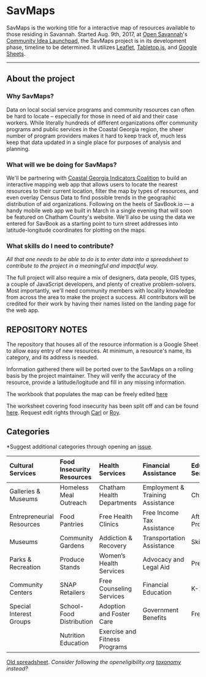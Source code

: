 # SavMaps

SavMaps is the working title for a interactive map of resources available to those residing in Savannah. Started Aug. 9th, 2017, at [Open Savannah](http://opensavannah.org)'s [Community Idea Launchpad](https://www.meetup.com/OpenSavannah/events/241867891/), the SavMaps project is in its development phase, timeline to be determined. It utilizes [Leaflet](https://github.com/Leaflet/Leaflet), [Tabletop.js](https://github.com/jsoma/tabletop), and [Google Sheets](https://www.google.com/sheets/about/).

---
## About the project

### Why SavMaps?
Data on local social service programs and community resources can often be hard to locate – especially for those in need of aid and their case workers. While literally hundreds of different organizations offer community programs and public services in the Coastal Georgia region, the sheer number of program providers makes it hard to keep track of, much less keep that data updated in a single place for purposes of analysis and planning.

### What will we be doing for SavMaps?
We'll be partnering with [Coastal Georgia Indicators Coalition](http://www.coastalgaindicators.org/) to build an interactive mapping web app that allows users to locate the nearest resources to their current location, filter the map by types of resources, and even overlay Census Data to find possible trends in the geographic distribution of aid organizations. Following on the heels of SavBook.io –– a handy mobile web app we built in March in a single evening that will soon be featured on Chatham County's website. We'll also be using the data we entered for SavBook as a starting point to turn street addresses into latitude-longitude coordinates for plotting on the maps.

### What skills do I need to contribute?

*All that one needs to be able to do is to enter data into a spreadsheet to contribute to the project in a meaningful and impactful way.*

The full project will also require a mix of designers, data people, GIS types, a couple of JavaScript developers, and plenty of creative problem-solvers. Most importantly, we'll need community members with locality knowledge from across the area to make the project a success. All contributors will be credited for their work by having their names listed on the landing page for the web app.

## REPOSITORY NOTES

The repository that houses all of the resource information is a Google Sheet to allow easy entry of new resources. At minimum, a resource's name, its category, and its address is needed.

Information gathered there will be ported over to the SavMaps on a rolling basis by the project maintainer. They will verify the accuracy of the resource, provide a latitude/logitude and fill in any missing information.

The workbook that populates the map can be freely edited [here](https://docs.google.com/spreadsheets/d/15TEKVg5rdZM6ih8GpVe9vDlwO-kwMpEUtZPL7u_rcDw/edit#gid=27956486)


The worksheet covering food insecurity has been split off and can be found [here](https://docs.google.com/spreadsheets/d/1QW5MPrxZmYgXamidzZIejWJYprYYo3D5uifSf1kr2-E/edit?ts=598b9990#gid=0). Request edit rights through [Carl](mailto:carl@carlvlewis.net) or [Roy](mailto:roy.e.mosby@gmail.com).

## Categories
*Suggest additional categories through opening an [issue](https://github.com/opensavannah/savmaps/issues).

| Cultural Services | Food Insecurity Resources | Health Services | Financial Assistance | Educational/Youth Services | Housing Services | Mobility |
|:--|:--|:--|:--|:--|:--|:--|
| Galleries & Museums | Homeless Meal Outreach | Chatham Health Departments | Employment & Training Assistance | Childcare  | Homeless Shelters | Transport services |
| Entrepreneurial Resources | Food Pantries | Free Health Clinics | Free Income Tax Assistance | After-School Programs | Day Shelters | Wheel chairs |
| Museums | Community Gardens | Addiction & Recovery | Transportation Assistance | Skills and Training | Public Housing | Public transport |
| Parks & Recreation | Produce Stands | Women’s Health Services | Advocacy and Legal Aid | Preschool | Veterans Housing |  |
| Community Centers | SNAP Retailers | Free Counseling Services | Financial Education | K-12 Schools  | Short-Term Housing |  |
| Special Interest Groups | School-Food Distribution | Adoption and Foster Care | Government Benefits | Free Tutoring |  |  |
|  | Nutrition Education | Exercise and Fitness Programs |  |  |  |  |

[Old spreadsheet](https://docs.google.com/spreadsheets/d/1_Ep9pCtsdoIiavyGkzPNJ4Vb7JwsU744l8Yax1_Az9k/edit?usp=sharing). *Consider following the openeligibility.org [taxonomy](http://openeligibility) instead?*
